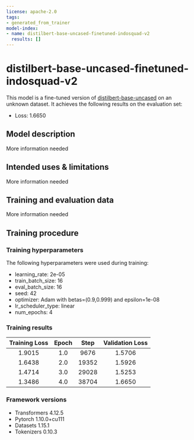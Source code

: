 ```yaml
---
license: apache-2.0
tags:
- generated_from_trainer
model-index:
- name: distilbert-base-uncased-finetuned-indosquad-v2
  results: []
---
```


<!-- This model card has been generated automatically according to the information the Trainer had access to. You
should probably proofread and complete it, then remove this comment. -->

# distilbert-base-uncased-finetuned-indosquad-v2

This model is a fine-tuned version of [distilbert-base-uncased](https://huggingface.co/distilbert-base-uncased) on an unknown dataset.
It achieves the following results on the evaluation set:
- Loss: 1.6650

## Model description

More information needed

## Intended uses & limitations

More information needed

## Training and evaluation data

More information needed

## Training procedure

### Training hyperparameters

The following hyperparameters were used during training:
- learning_rate: 2e-05
- train_batch_size: 16
- eval_batch_size: 16
- seed: 42
- optimizer: Adam with betas=(0.9,0.999) and epsilon=1e-08
- lr_scheduler_type: linear
- num_epochs: 4

### Training results

| Training Loss | Epoch | Step  | Validation Loss |
|:-------------:|:-----:|:-----:|:---------------:|
| 1.9015        | 1.0   | 9676  | 1.5706          |
| 1.6438        | 2.0   | 19352 | 1.5926          |
| 1.4714        | 3.0   | 29028 | 1.5253          |
| 1.3486        | 4.0   | 38704 | 1.6650          |


### Framework versions

- Transformers 4.12.5
- Pytorch 1.10.0+cu111
- Datasets 1.15.1
- Tokenizers 0.10.3
